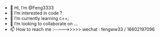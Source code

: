 - 👋 Hi, I’m @Feng3333
- 👀 I’m interested in code ?
- 🌱 I’m currently learning c++;  
- 💞️ I’m looking to collaborate on ...
- 📫 How to reach me :----->>>>> wechat : fengww33 / 16602197096




<!---
Feng3333/Feng3333 is a ✨ special ✨ repository because its `README.md` (this file) appears on your GitHub profile.
You can click the Preview link to take a look at your changes.
--->
